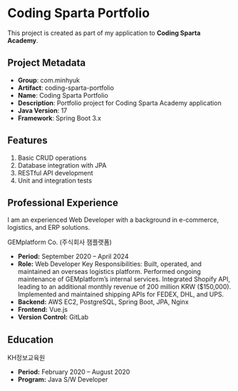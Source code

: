 # Coding Sparta Portfolio

This project is created as part of my application to **Coding Sparta Academy**.

## Project Metadata
- **Group**: com.minhyuk
- **Artifact**: coding-sparta-portfolio
- **Name**: Coding Sparta Portfolio
- **Description**: Portfolio project for Coding Sparta Academy application
- **Java Version**: 17
- **Framework**: Spring Boot 3.x

## Features
1. Basic CRUD operations
2. Database integration with JPA
3. RESTful API development
4. Unit and integration tests

## Professional Experience
I am an experienced Web Developer with a background in e-commerce, logistics, and ERP solutions.

GEMplatform Co. (주식회사 잼플랫폼)
- **Period:** September 2020 – April 2024
- **Role:** Web Developer
Key Responsibilities:
Built, operated, and maintained an overseas logistics platform.
Performed ongoing maintenance of GEMplatform’s internal services.
Integrated Shopify API, leading to an additional monthly revenue of 200 million KRW ($150,000).
Implemented and maintained shipping APIs for FEDEX, DHL, and UPS.
- **Backend:** AWS EC2, PostgreSQL, Spring Boot, JPA, Nginx
- **Frontend:** Vue.js
- **Version Control:** GitLab

## Education
KH정보교육원
- **Period:** February 2020 – August 2020
- **Program:** Java S/W Developer